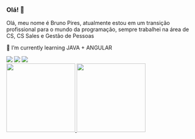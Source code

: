 ### Olá! 👋

<!--
**BruhhPires/BruhhPires** is a ✨ _special_ ✨ repository because its `README.md` (this file) appears on your GitHub profile.

Here are some ideas to get you started:

- 🔭 I’m currently working on ...
- 🌱 I’m currently learning ...
- 👯 I’m looking to collaborate on ...
- 🤔 I’m looking for help with ...
- 💬 Ask me about ...
- 📫 How to reach me: ...
- 😄 Pronouns: ...
- ⚡ Fun fact: ...
-->
<P>  Olá, meu nome é Bruno Pires, atualmente estou em um transição profissional para o mundo da programação, sempre trabalhei na área de CS, CS Sales e Gestão de Pessoas</h2>
<p> 🌱 I’m currently learning JAVA + ANGULAR</h2>

<div>
<a href="https://www.instagram.com/ibrunopires" target="_blank"><img loading="lazy" src="https://img.shields.io/badge/-Instagram-%23E4405F?style=for-the-badge&logo=instagram&logoColor=white" target="_blank"></a>
<a href = "brunopires.ctto@gmail.com"><img loading="lazy" src="https://img.shields.io/badge/Gmail-D14836?style=for-the-badge&logo=gmail&logoColor=white" target="_blank"></a>
<a href="https://www.linkedin.com/in/bruno-pires-046216135" target="_blank"><img loading="lazy" src="https://img.shields.io/badge/-LinkedIn-%230077B5?style=for-the-badge&logo=linkedin&logoColor=white" target="_blank"></a>   
</div>

<div>
<a href="https://github.com/BruhhPires">
<img loading="lazy" height="180em" src="https://github-readme-stats.vercel.app/api/top-langs/?username=BruhhPires&layout=compact&langs_count=7&theme=dracula"/>
<img loading="lazy" height="180em" src="https://github-readme-stats.vercel.app/api?username=BruhhPires&show_icons=true&theme=dracula&include_all_commits=true&count_private=true"/>
</div>
